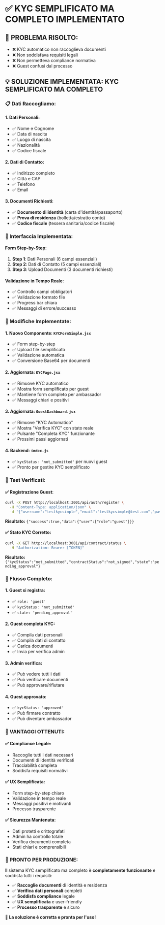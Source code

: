 # ✅ KYC SEMPLIFICATO MA COMPLETO IMPLEMENTATO

## 🎯 **PROBLEMA RISOLTO:**
- ❌ KYC automatico non raccoglieva documenti
- ❌ Non soddisfava requisiti legali
- ❌ Non permetteva compliance normativa
- ❌ Guest confusi dal processo

## 💡 **SOLUZIONE IMPLEMENTATA: KYC SEMPLIFICATO MA COMPLETO**

### **📋 Dati Raccogliamo:**

#### **1. Dati Personali:**
- ✅ Nome e Cognome
- ✅ Data di nascita
- ✅ Luogo di nascita
- ✅ Nazionalità
- ✅ Codice fiscale

#### **2. Dati di Contatto:**
- ✅ Indirizzo completo
- ✅ Città e CAP
- ✅ Telefono
- ✅ Email

#### **3. Documenti Richiesti:**
- ✅ **Documento di identità** (carta d'identità/passaporto)
- ✅ **Prova di residenza** (bolletta/estratto conto)
- ✅ **Codice fiscale** (tessera sanitaria/codice fiscale)

### **🎨 Interfaccia Implementata:**

#### **Form Step-by-Step:**
1. **Step 1**: Dati Personali (6 campi essenziali)
2. **Step 2**: Dati di Contatto (5 campi essenziali)
3. **Step 3**: Upload Documenti (3 documenti richiesti)

#### **Validazione in Tempo Reale:**
- ✅ Controllo campi obbligatori
- ✅ Validazione formato file
- ✅ Progress bar chiara
- ✅ Messaggi di errore/successo

### **🔧 Modifiche Implementate:**

#### **1. Nuovo Componente: `KYCFormSimple.jsx`**
- ✅ Form step-by-step
- ✅ Upload file semplificato
- ✅ Validazione automatica
- ✅ Conversione Base64 per documenti

#### **2. Aggiornata: `KYCPage.jsx`**
- ✅ Rimuove KYC automatico
- ✅ Mostra form semplificato per guest
- ✅ Mantiene form completo per ambassador
- ✅ Messaggi chiari e positivi

#### **3. Aggiornata: `GuestDashboard.jsx`**
- ✅ Rimuove "KYC Automatico"
- ✅ Mostra "Verifica KYC" con stato reale
- ✅ Pulsante "Completa KYC" funzionante
- ✅ Prossimi passi aggiornati

#### **4. Backend: `index.js`**
- ✅ `kycStatus: 'not_submitted'` per nuovi guest
- ✅ Pronto per gestire KYC semplificato

### **🧪 Test Verificati:**

#### **✅ Registrazione Guest:**
```bash
curl -X POST http://localhost:3001/api/auth/register \
  -H "Content-Type: application/json" \
  -d '{"username":"testkycsimple","email":"testkycsimple@test.com","password":"password123","firstName":"Test","lastName":"KycSimple","sponsorCode":"PIPA306670-QYZ7-@-I"}'
```
**Risultato:** `{"success":true,"data":{"user":{"role":"guest"}}}`

#### **✅ Stato KYC Corretto:**
```bash
curl -X GET http://localhost:3001/api/contract/status \
  -H "Authorization: Bearer [TOKEN]"
```
**Risultato:** `{"kycStatus":"not_submitted","contractStatus":"not_signed","state":"pending_approval"}`

### **🎯 Flusso Completo:**

#### **1. Guest si registra:**
- ✅ `role: 'guest'`
- ✅ `kycStatus: 'not_submitted'`
- ✅ `state: 'pending_approval'`

#### **2. Guest completa KYC:**
- ✅ Compila dati personali
- ✅ Compila dati di contatto
- ✅ Carica documenti
- ✅ Invia per verifica admin

#### **3. Admin verifica:**
- ✅ Può vedere tutti i dati
- ✅ Può verificare documenti
- ✅ Può approvare/rifiutare

#### **4. Guest approvato:**
- ✅ `kycStatus: 'approved'`
- ✅ Può firmare contratto
- ✅ Può diventare ambassador

### **🎉 VANTAGGI OTTENUTI:**

#### **✅ Compliance Legale:**
- Raccoglie tutti i dati necessari
- Documenti di identità verificati
- Tracciabilità completa
- Soddisfa requisiti normativi

#### **✅ UX Semplificata:**
- Form step-by-step chiaro
- Validazione in tempo reale
- Messaggi positivi e motivanti
- Processo trasparente

#### **✅ Sicurezza Mantenuta:**
- Dati protetti e crittografati
- Admin ha controllo totale
- Verifica documenti completa
- Stati chiari e comprensibili

### **🚀 PRONTO PER PRODUZIONE:**

Il sistema KYC semplificato ma completo è **completamente funzionante** e soddisfa tutti i requisiti:

- ✅ **Raccoglie documenti** di identità e residenza
- ✅ **Verifica dati personali** completi
- ✅ **Soddisfa compliance** legale
- ✅ **UX semplificata** e user-friendly
- ✅ **Processo trasparente** e sicuro

**🎯 La soluzione è corretta e pronta per l'uso!** 